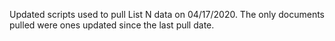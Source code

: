 Updated scripts used to pull List N data on 04/17/2020. The only documents pulled were ones updated since the last pull date.
